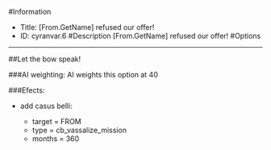#Information
 - Title: [From.GetName] refused our offer!
 - ID: cyranvar.6
#Description
[From.GetName] refused our offer!
#Options

___
##Let the bow speak!

###AI weighting:
AI weights this option at 40


###Efects:<ul><li>add casus belli:</li><ul><li>target = FROM</li><li>type = cb_vassalize_mission</li><li>months = 360</li></ul></ul>

